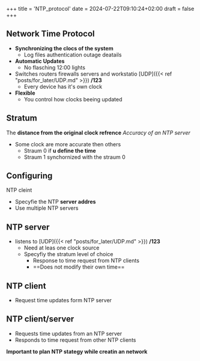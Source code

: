 +++
title = 'NTP_protocol'
date = 2024-07-22T09:10:24+02:00
draft = false
+++
## Network Time Protocol

- **Synchronizing the clocs of the system**
	- Log files authentication outage deatails 
- **Automatic Updates** 
	- No flasching 12:00 lights  
- Switches routers firewalls servers and workstatio [UDP]({{< ref "posts/for_later/UDP.md" >}}) **/123**
	- Every device has it's own clock 
- **Flexible** 
	- You control how clocks beeing updated 


## Stratum  
The **distance from the original clock refrence** 
*Accuracy of an NTP server* 
- Some clock are more accurate then others 
	- Straum 0 if **u define the time**
	- Straum 1 synchornized with the straum 0 


## Configuring 
NTP cleint 
- Specyfie the NTP **server addres** 
- Use multiple NTP servers
## NTP server  

- listens to  [UDP]({{< ref "posts/for_later/UDP.md" >}}) **/123** 
	- Need at leas one clock source 
	- Specyfiy the stratum level of choice 
		- Response to time request from NTP clients 
		- ==Does not modify their own time==

## NTP client
- Request time updates form NTP server


## NTP client/server

- Requests time updates from an NTP server 
- Responds to time request from other NTP clients 


**Important to plan NTP stategy while creatin an network**



